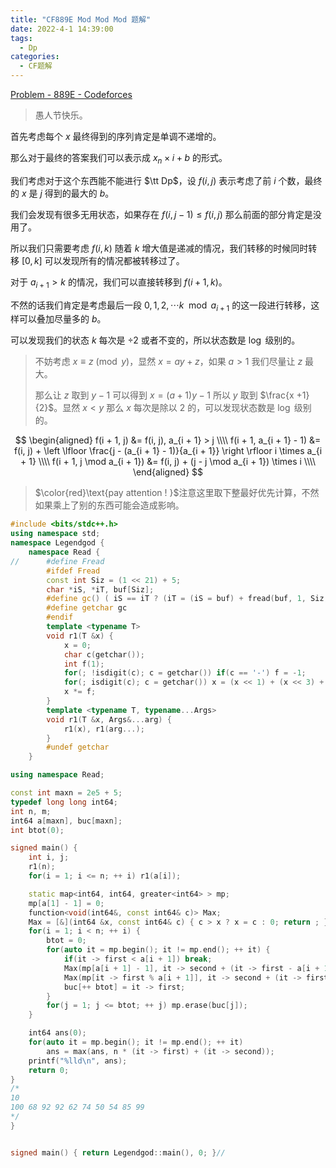 ```yaml
---
title: "CF889E Mod Mod Mod 题解"
date: 2022-4-1 14:39:00
tags:
  - Dp
categories:
  - CF题解
---
```


[Problem - 889E - Codeforces](https://codeforces.com/problemset/problem/889/E)

> 愚人节快乐。

首先考虑每个 $x$ 最终得到的序列肯定是单调不递增的。

那么对于最终的答案我们可以表示成 $x_n \times i + b$ 的形式。

我们考虑对于这个东西能不能进行 $\tt Dp$，设 $f(i, j)$ 表示考虑了前 $i$ 个数，最终的 $x$ 是 $j$ 得到的最大的 $b$。

我们会发现有很多无用状态，如果存在 $f(i, j - 1) \le f(i, j)$ 那么前面的部分肯定是没用了。

所以我们只需要考虑 $f(i, k)$ 随着 $k$ 增大值是递减的情况，我们转移的时候同时转移 $[0, k]$ 可以发现所有的情况都被转移过了。

对于 $a_{i + 1} > k$ 的情况，我们可以直接转移到 $f(i + 1, k)$。

不然的话我们肯定是考虑最后一段 $0, 1, 2, \cdots k \mod a_{i + 1}$ 的这一段进行转移，这样可以叠加尽量多的 $b$。

可以发现我们的状态 $k$ 每次是 $\div 2$ 或者不变的，所以状态数是 $\log$ 级别的。

> 不妨考虑 $x \equiv z \pmod y$，显然 $x = ay + z$，如果 $a > 1$ 我们尽量让 $z$ 最大。
> 
> 那么让 $z$ 取到 $y - 1$ 可以得到 $x = (a + 1)y - 1$ 所以 $y$ 取到 $\frac{x +1}{2}$。显然 $x < y$ 那么 $x$ 每次是除以 $2$ 的，可以发现状态数是 $\log$ 级别的。

$$
\begin{aligned}
f(i + 1, j) &= f(i, j), a_{i + 1} > j \\\\
f(i + 1, a_{i + 1} - 1) &= f(i, j) + \left \lfloor \frac{j - (a_{i + 1} - 1)}{a_{i + 1}} \right \rfloor i \times a_{i + 1} \\\\
f(i + 1, j \mod a_{i + 1}) &= f(i, j) + (j - j \mod a_{i + 1}) \times i \\\\
\end{aligned}
$$

> $\color{red}\text{pay attention ! }$注意这里取下整最好优先计算，不然如果乘上了别的东西可能会造成影响。

```cpp
#include <bits/stdc++.h>
using namespace std;
namespace Legendgod {
	namespace Read {
//		#define Fread
		#ifdef Fread
		const int Siz = (1 << 21) + 5;
		char *iS, *iT, buf[Siz];
		#define gc() ( iS == iT ? (iT = (iS = buf) + fread(buf, 1, Siz, stdin), iS == iT ? EOF : *iS ++) : *iS ++ )
		#define getchar gc
		#endif
		template <typename T>
		void r1(T &x) {
		    x = 0;
			char c(getchar());
			int f(1);
			for(; !isdigit(c); c = getchar()) if(c == '-') f = -1;
			for(; isdigit(c); c = getchar()) x = (x << 1) + (x << 3) + (c ^ 48);
			x *= f;
		}
		template <typename T, typename...Args>
		void r1(T &x, Args&...arg) {
			r1(x), r1(arg...);
		}
		#undef getchar
	}

using namespace Read;

const int maxn = 2e5 + 5;
typedef long long int64;
int n, m;
int64 a[maxn], buc[maxn];
int btot(0);

signed main() {
	int i, j;
    r1(n);
    for(i = 1; i <= n; ++ i) r1(a[i]);

    static map<int64, int64, greater<int64> > mp;
    mp[a[1] - 1] = 0;
    function<void(int64&, const int64& c)> Max;
    Max = [&](int64 &x, const int64& c) { c > x ? x = c : 0; return ; };
    for(i = 1; i < n; ++ i) {
        btot = 0;
        for(auto it = mp.begin(); it != mp.end(); ++ it) {
            if(it -> first < a[i + 1]) break;
            Max(mp[a[i + 1] - 1], it -> second + (it -> first - a[i + 1] + 1) / a[i + 1] * i * a[i + 1]);
            Max(mp[it -> first % a[i + 1]], it -> second + (it -> first - it -> first % a[i + 1]) * i);
            buc[++ btot] = it -> first;
        }
        for(j = 1; j <= btot; ++ j) mp.erase(buc[j]);
    }

    int64 ans(0);
    for(auto it = mp.begin(); it != mp.end(); ++ it)
        ans = max(ans, n * (it -> first) + (it -> second));
    printf("%lld\n", ans);
	return 0;
}
/*
10
100 68 92 92 62 74 50 54 85 99
*/
}


signed main() { return Legendgod::main(), 0; }//


```


